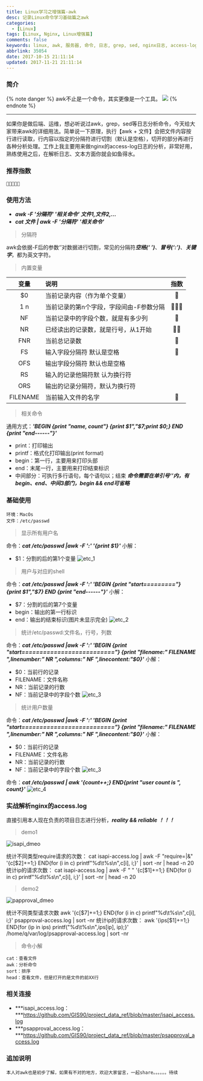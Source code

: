 ```yaml
---
title: Linux学习之增强篇-awk
desc: 记录Linux命令学习基础篇之awk
categories:
  - [Linux]
tags: [Linux, Nginx, Linux增强篇]
comments: false
keywords: linux, awk, 服务器, 命令, 日志, grep, sed, nginx日志, access-log, shell, bash
abbrlink: 35054
date: 2017-10-15 21:11:14
updated: 2017-11-21 21:11:14
---
```


### 简介

{% note danger %}
awk不止是一个命令，其实更像是一个工具。
![](/images/article_awk.jpeg)
{% endnote %}

<!--more-->
<hr />

如果你是做后端、运维，想必听说过awk，grep，sed等日志分析命令，今天给大家带来awk的详细用法。简单说一下原理，执行【awk + 文件】会把文件内容按行进行读取，行内容以指定的分隔符进行切割（默认是空格），切开的部分再进行各种分析处理。工作上我主要用来做nginx的access-log日志的分析，非常好用，熟练使用之后，在解析日志、文本方面你就会如鱼得水。

### 推荐指数
```
🌟🌟🌟🌟🌟
```

### 使用方法
* ***awk -F '分隔符' '相关命令' 文件1,文件2,...***
* ***cat 文件 | awk -F '分隔符' '相关命令'***

> 分隔符

awk会依据-F后的参数‘’对数据进行切割，常见的分隔符***空格(‘ ’)***、***冒号(‘:’)***、***关键字***，都为英文字符。

> 内置变量

|   变量   | 说明                                    | 指数 |
|:--------:|:--------------------------------------- | :----: |
|    $0    | 当前记录内容（作为单个变量）              |   🌟   |
|  $1~$n   | 当前记录的第n个字段，字段间由-F参数分隔 |   🌟🌟🌟   |
|    NF    | 当前记录中的字段个数，就是有多少列      |   🌟   |
|    NR    | 已经读出的记录数，就是行号，从1开始     |   🌟🌟   |
|   FNR    | 当前总记录数                        |   🌟   |
|    FS    | 输入字段分隔符 默认是空格             |   🌟    |
|   OFS    | 输出字段分隔符 默认也是空格           |      |
|    RS    | 输入的记录他隔符默 认为换行符         |      |
|   ORS    | 输出的记录分隔符，默认为换行符         |      |
| FILENAME | 当前输入文件的名字                   |   🌟   |

> 相关命令

通用方式：***'BEGIN {print "name, count"}  {print $1","$7;print $0;} END {print "end------"}'***
- print：打印输出
- printf：格式化打印输出(print format)
- begin：第一行，主要用来打印头部
- end：末尾一行，主要用来打印结束标识
- 中间部分：可执行多行语句，每个语句以；结束
***命令需要在单引号‘’内，有begin、end、中间3部门，begin && end可省略***

### 基础使用
    环境：MacOs
    文件：/etc/passwd

> 显示所有用户名

命令：***cat /etc/passwd |awk  -F ':'  '{print $1}'***
小解：
- $1：分割的后的第1个变量
![etc_1](etc_1.png)

> 用户与对应的shell

命令：***cat /etc/passwd |awk  -F ':'  'BEGIN {print "start========="}  {print $1","$7} END {print "end------"}'***
小解：
- $7：分割的后的第7个变量
- begin：输出的第一行标识
- end：输出的结束标识(图片未显示完全)
![etc_2](etc_2.png)

> 统计/etc/passwd:文件名，行号，列数

命令：***cat /etc/passwd |awk  -F ':'  'BEGIN {print "start=========================="} {print "filename:" FILENAME ",linenumber:" NR ",columns:" NF ",linecontent:"$0}'***
小解：
- $0：当前行的记录
- FILENAME：文件名称
- NR：当前记录的行数
- NF：当前记录中的字段个数
![etc_3](etc_3.png)

> 统计用户数量

命令：***cat /etc/passwd |awk  -F ':'  'BEGIN {print "start=========================="} {print "filename:" FILENAME ",linenumber:" NR ",columns:" NF ",linecontent:"$0}'***
小解：
- $0：当前行的记录
- FILENAME：文件名称
- NR：当前记录的行数
- NF：当前记录中的字段个数
![etc_3](etc_3.png)

命令：***cat /etc/passwd | awk '{count++;} END{print "user count is ", count}'***
![etc_4](etc_4.png)



### 实战解析nginx的access.log
直接引用本人现在负责的项目日志进行分析，***reality && reliable ！！！***
> demo1

![isapi_dmeo](isapi_dmeo.png)

统计不同类型require请求的次数：
cat isapi-access.log | awk -F "require=|&" '{c[$2]+=1;} END{for (i in c) printf"%d\t%s\n",c[i], i;}' | sort -nr | head -n 20
统计ip的请求次数：
cat isapi-access.log | awk -F " " '{c[$1]+=1;} END{for (i in c) printf"%d\t%s\n",c[i], i;}' | sort -nr | head -n 20

> demo2

![papproval_dmeo](papproval_dmeo.png)

统计不同类型请求次数
awk '{c[$7]+=1;} END{for (i in c) printf"%d\t%s\n",c[i], i;}' psapproval-access.log | sort -nr
统计ip的请求次数：
awk '{ips[$1]+=1;} END{for (ip in ips) printf("%d\t%s\n",ips[ip], ip);}' /home/q/var/log/psapproval-access.log | sort -nr

> 命令小解

    cat：查看文件
    awk：分析命令
    sort：排序
    head：查看文件，但是打开的是文件的前XX行

### 相关连接
- ***isapi_access.log：***https://github.com/GIS90/project_data_ref/blob/master/isapi_access.log
- ***psapproval_access.log：***https://github.com/GIS90/project_data_ref/blob/master/psapproval_access.log

### 追加说明
    本人对awk也是初步了解，如果有不对的地方，欢迎大家留言，一起share。。。。。。待续
